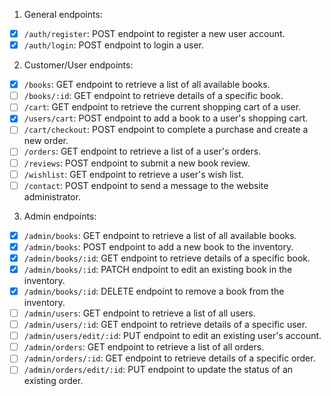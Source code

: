 1. General endpoints:

-  [x] `/auth/register`: POST endpoint to register a new user account.
-  [x] `/auth/login`: POST endpoint to login a user.

2. Customer/User endpoints:

-  [x] `/books`: GET endpoint to retrieve a list of all available books.
-  [ ] `/books/:id`: GET endpoint to retrieve details of a specific book.
-  [ ] `/cart`: GET endpoint to retrieve the current shopping cart of a user.
-  [x] `/users/cart`: POST endpoint to add a book to a user's shopping cart.
-  [ ] `/cart/checkout`: POST endpoint to complete a purchase and create a new order.
-  [ ] `/orders`: GET endpoint to retrieve a list of a user's orders.
-  [ ] `/reviews`: POST endpoint to submit a new book review.
-  [ ] `/wishlist`: GET endpoint to retrieve a user's wish list.
-  [ ] `/contact`: POST endpoint to send a message to the website administrator.

3. Admin endpoints:

-  [x] `/admin/books`: GET endpoint to retrieve a list of all available books.
-  [x] `/admin/books`: POST endpoint to add a new book to the inventory.
-  [x] `/admin/books/:id`: GET endpoint to retrieve details of a specific book.
-  [x] `/admin/books/:id`: PATCH endpoint to edit an existing book in the inventory.
-  [x] `/admin/books/:id`: DELETE endpoint to remove a book from the inventory.
-  [ ] `/admin/users`: GET endpoint to retrieve a list of all users.
-  [ ] `/admin/users/:id`: GET endpoint to retrieve details of a specific user.
-  [ ] `/admin/users/edit/:id`: PUT endpoint to edit an existing user's account.
-  [ ] `/admin/orders`: GET endpoint to retrieve a list of all orders.
-  [ ] `/admin/orders/:id`: GET endpoint to retrieve details of a specific order.
-  [ ] `/admin/orders/edit/:id`: PUT endpoint to update the status of an existing order.
